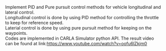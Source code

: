 Implement PID and Pure pursuit control methods for vehicle longitudinal and lateral control.\
Longitudinal control is done by using PID method for controlling the throttle to keep for reference speed.\
Laterial control is done by using pure pursuit method for keeping on the waypoints.\
Codes are implemented in CARLA Simulator python API. The result video can be found at link:https://www.youtube.com/watch?v=oofu6lZkjm0
